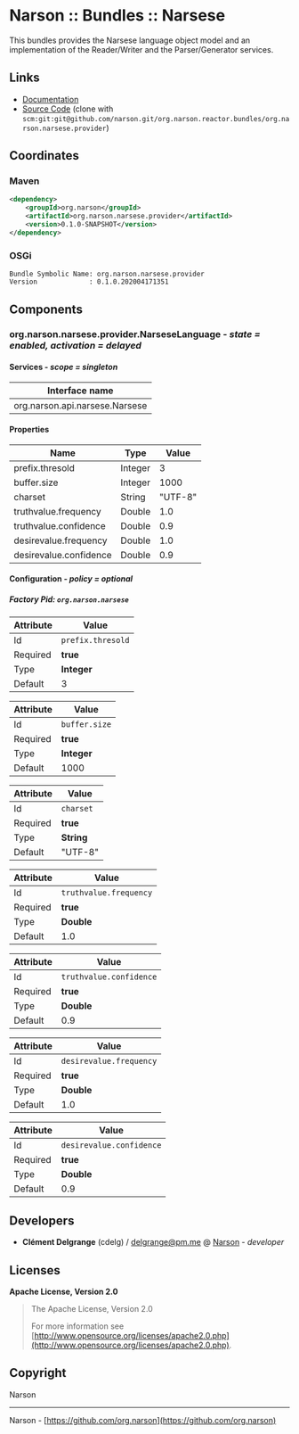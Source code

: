 # Narson :: Bundles :: Narsese

This bundles provides the Narsese language object model 	 and an implementation of the Reader/Writer and the Parser/Generator services.

## Links

* [Documentation](https://github.com/org.narson/org.narson.reactor.bundles/org.narson.narsese.provider)
* [Source Code](https://github.com/narson/org.narson.reactor.bundles/org.narson.narsese.provider/) (clone with `scm:git:git@github.com/narson.git/org.narson.reactor.bundles/org.narson.narsese.provider`)

## Coordinates

### Maven

```xml
<dependency>
    <groupId>org.narson</groupId>
    <artifactId>org.narson.narsese.provider</artifactId>
    <version>0.1.0-SNAPSHOT</version>
</dependency>
```

### OSGi

```
Bundle Symbolic Name: org.narson.narsese.provider
Version             : 0.1.0.202004171351
```

## Components

### org.narson.narsese.provider.NarseseLanguage - *state = enabled, activation = delayed*

#### Services - *scope = singleton*

|Interface name |
|--- |
|org.narson.api.narsese.Narsese |

#### Properties

|Name |Type |Value |
|--- |--- |--- |
|prefix.thresold |Integer |3 |
|buffer.size |Integer |1000 |
|charset |String |"UTF-8" |
|truthvalue.frequency |Double |1.0 |
|truthvalue.confidence |Double |0.9 |
|desirevalue.frequency |Double |1.0 |
|desirevalue.confidence |Double |0.9 |

#### Configuration - *policy = optional*

##### Factory Pid: `org.narson.narsese`

|Attribute |Value |
|--- |--- |
|Id |`prefix.thresold` |
|Required |**true** |
|Type |**Integer** |
|Default |3 |

|Attribute |Value |
|--- |--- |
|Id |`buffer.size` |
|Required |**true** |
|Type |**Integer** |
|Default |1000 |

|Attribute |Value |
|--- |--- |
|Id |`charset` |
|Required |**true** |
|Type |**String** |
|Default |"UTF-8" |

|Attribute |Value |
|--- |--- |
|Id |`truthvalue.frequency` |
|Required |**true** |
|Type |**Double** |
|Default |1.0 |

|Attribute |Value |
|--- |--- |
|Id |`truthvalue.confidence` |
|Required |**true** |
|Type |**Double** |
|Default |0.9 |

|Attribute |Value |
|--- |--- |
|Id |`desirevalue.frequency` |
|Required |**true** |
|Type |**Double** |
|Default |1.0 |

|Attribute |Value |
|--- |--- |
|Id |`desirevalue.confidence` |
|Required |**true** |
|Type |**Double** |
|Default |0.9 |

## Developers

* **Clément Delgrange** (cdelg) / [delgrange@pm.me](mailto:delgrange@pm.me) @ [Narson](https://github.com/narson) - *developer*

## Licenses

**Apache License, Version 2.0**
  > The Apache License, Version 2.0
  >
  > For more information see [http://www.opensource.org/licenses/apache2.0.php](http://www.opensource.org/licenses/apache2.0.php).

## Copyright

Narson

---
Narson - [https://github.com/org.narson](https://github.com/org.narson)